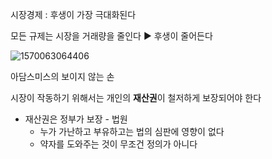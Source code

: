 시장경제 : 후생이 가장 극대화된다

모든 규제는 시장을 거래량을 줄인다 :arrow_forward: 후생이 줄어든다

![1570063064406](C:\Users\user\AppData\Roaming\Typora\typora-user-images\1570063064406.png)

아담스미스의 보이지 않는 손

시장이 작동하기 위해서는 개인의 **재산권**이 철저하게 보장되어야 한다

- 재산권은 정부가 보장 - 법원
  - 누가 가난하고 부유하고는 법의 심판에 영향이 없다
  - 약자를 도와주는 것이 무조건 정의가 아니다

